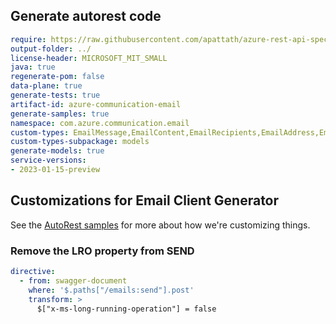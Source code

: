 ## Generate autorest code

```yaml
require: https://raw.githubusercontent.com/apattath/azure-rest-api-specs-apattath/main/specification/communication/data-plane/Email/readme.md
output-folder: ../
license-header: MICROSOFT_MIT_SMALL
java: true
regenerate-pom: false
data-plane: true
generate-tests: true
artifact-id: azure-communication-email
generate-samples: true
namespace: com.azure.communication.email
custom-types: EmailMessage,EmailContent,EmailRecipients,EmailAddress,EmailAttachment,SendStatus,SendStatusResult
custom-types-subpackage: models
generate-models: true
service-versions:
- 2023-01-15-preview
```

## Customizations for Email Client Generator

See the [AutoRest samples](https://github.com/Azure/autorest/tree/master/Samples/3b-custom-transformations)
for more about how we're customizing things.

### Remove the LRO property from SEND

```yaml
directive:
  - from: swagger-document
    where: '$.paths["/emails:send"].post'
    transform: >
      $["x-ms-long-running-operation"] = false
```
